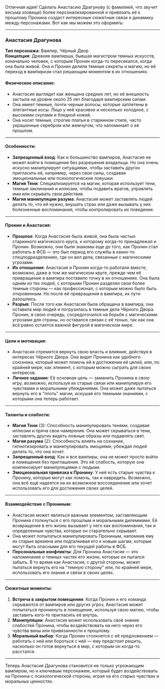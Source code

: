 Отличная идея! Сделать Анастасию Драгунову (с фамилией, что звучит весьма зловеще) более персонализированной и привязать её к прошлому Пронина создаст интересные сюжетные связи и динамику между персонажами. Вот как мы можем это оформить:

---

### **Анастасия Драгунова**  
**Тип персонажа**: Вампир, Чёрный Двор  
**Концепция**: Древняя вампирша, бывшая магистром темных искусств, изначально человек, с которым Пронин когда-то пересекался, когда она была живой. Она и Пронин делили темные секреты и магию, но её переход в вампиризм стал решающим моментом в их отношениях.

#### **Физическое описание**:  
- Анастасия выглядит как женщина средних лет, но её внешность застыла на уровне около 25 лет благодаря вампирским силам.
- Она имеет темные, почти черные волосы, которые заплетены в элегантные косы. Лицо у неё красивое и несколько холодное, с высокими скулами и бледной кожей.
- Она носит темные, строгие платья в старинном стиле, часто украшенные серебром или жемчугом, что напоминает о её прошлом.

---

#### **Особенности**:
- **Запрещенный вход**: Как и большинство вампиров, Анастасия не может войти в помещение без разрешения владельца. Но она очень искусно манипулирует ситуациями, чтобы заставить других пригласить её, например, через свои силы, создавая эмоциональные или психологические ловушки.
- **Магия Тени**: Специализируется на магии, которая использует тени, темные заклинания и иллюзии, чтобы подавить врагов, управлять ими или скрывать свои действия.
- **Магия манипуляции разума**: Анастасия может заставлять людей делать то, что ей нужно, внушать страх или даже вызывать у них болезненные воспоминания, чтобы контролировать их поведение.

---

#### **Пронин и Анастасия**:
- **Прошлое**: Когда Анастасия была живой, она была частью старинного магического круга, к которому когда-то принадлежал и Пронин. Возможно, они были знакомы еще до того, как Пронин стал работать в ФСБ — это был период его службы в каких-то спецподразделениях, где он вел дела, связанные с магическими угрозами.
- **Их отношения**: Анастасия и Пронин когда-то работали вместе, возможно, даже в том же магическом круге, прежде чем её превращение в вампира поставило точку в их отношениях. Она была одним из тех людей, с которыми Пронин разделял свои более темные стороны — как профессионал, с которым можно было быть откровенным. Но после её превращения в вампира, их пути разошлись.
- **Разрыв**: После того как Анастасия была обращена в вампира, она оставила мир людей и погрузилась в темные дела Чёрного Двора. Пронин, в свою очередь, сосредоточился на борьбе с магическими угрозами для страны, но оставался связан с её тенью, так как она всё равно остается важной фигурой в магическом мире.
  
---

#### **Цели и мотивация**:
- Анастасия стремится вернуть свою власть и влияние, действуя в интересах Чёрного Двора. Она видит Пронина как удобного союзника, который может помочь ей в достижении её целей, или, по крайней мере, как элемент, с которым можно сыграть для своих интересов.
- **Личное задание**: Её основная цель — заманить Пронина в свою игру, возможно, используя их старые связи или манипулируя его чувствами и моральными убеждениями. Она может даже пытаться вернуть его в "плоть" магии, искушая его темными знаниями, с которыми она теперь работает.
  
---

#### **Таланты и слабости**:
- **Магия Тени** (3): Способность манипулировать тенями, создавая иллюзии и пряча свои намерения. Она может скрываться в тени, заставлять других видеть ложные образы или подавлять свет.
- **Магия разума** (2): Способность влиять на сознание, гипнотизировать и манипулировать эмоциями, убеждая людей делать то, что она хочет.
- **Запрещенный вход**: Как и все вампиры, она не может просто войти в помещения без приглашения. Это её слабость, которую она компенсирует манипуляциями с людьми.
- **Эмоциональная привязка к Пронину**: У неё есть старые чувства к Пронину, которые могут как помочь, так и навредить. Возможно, она всё ещё надеется на их возможное воссоединение или хочет использовать его для достижения своих целей.

---

#### **Взаимодействие с Прониным**:
- Анастасия может являться важным элементом, заставляющим Пронина столкнуться с его прошлым и моральными дилеммами. Её возвращение в его жизнь вызывает у него как воспоминания, так и определенные чувства, которые он старательно скрывает.
- Она может попытаться манипулировать Прониным, напомнив ему их старые времена или подталкивая его к новым шагам, которые могут быть опасными для его текущей работы в ФСБ.
- **Персональные конфликты**: Для Пронина Анастасия — это напоминание о темных частях его жизни, которые он пытался забыть. В то время как Анастасия, с другой стороны, может пытаться вернуть его на "темную сторону" или, по крайней мере, использовать его знания и связи в своих целях.
  
---

#### **Сюжетные моменты**:
1. **Встреча в закрытом помещении**: Когда Пронин и его команда скрываются от вампиров или других угроз, Анастасия может попытаться проникнуть в помещение, используя свою магию, чтобы заставить кого-то пригласить её внутрь.
2. **Манипуляции**: Анастасия может использовать своё знание слабостей Пронина, чтобы воздействовать на него через его чувства вины или привязанности к прошлому.
3. **Моральный выбор**: Когда Пронин столкнется с её предложением — работать с ней или бороться с ней — ему предстоит решить, насколько он готов вернуться в мир, с которым он когда-то расстался.

---

Теперь Анастасия Драгунова становится не только угрожающим вампиром, но и ключевым персонажем, который будет воздействовать на Пронина с психологической стороны, играя на его старых чувствах и моральных ценностях.